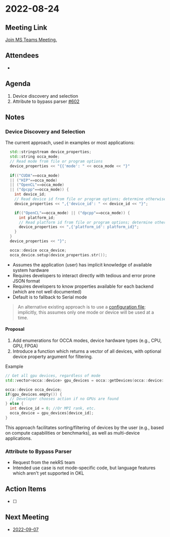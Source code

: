 # 2022-08-24

## Meeting Link

[Join MS Teams Meeting.](https://teams.microsoft.com/l/meetup-join/19%3ameeting_OTE5ZWMwMGUtN2I5OS00ZDBjLWE2YzUtOGM1MzE2OWNiMDhk%40thread.v2/0?context=%7b%22Tid%22%3a%220cfca185-25f7-49e3-8ae7-704d5326e285%22%2c%22Oid%22%3a%22e76e8444-bf17-4212-b407-066369e3264c%22%7d)

## Attendees

- 

## Agenda

1. Device discovery and selection
2. Attribute to bypass parser [\#602](https://github.com/libocca/occa/issues/602)

## Notes

### Device Discovery and Selection

The current approach, used in examples or most applications:
```cpp
  std::stringstream device_properties;  
  std::string occa_mode;
  // Read mode from file or program options
  device_properties << "{{'mode': " << occa_mode << "}"
  
  if(("CUDA"==occa_mode) 
  || ("HIP"==occa_mode)
  || ("OpenCL"==occa_mode)
  || ("dpcpp"==occa_mode)) {
    int device_id;
    // Read device id from file or program options; determine otherwise.    
    device_properties << ",{'device_id': " << device_id << "}";

    if(("OpenCL"==occa_mode) || ("dpcpp"==occa_mode)) {
      int platform_id;
      // Read platform id from file or program options; determine otherwise
      device_properties << ",{'platform_id': platform_id}";
    }
  }
  device_properties << "}";

  occa::device occa_device;
  occa_device.setup(device_properties.str());
```

- Assumes the application (user) has implicit knowledge of available system hardware
- Requires developers to interact directly with tedious and error prone JSON format
- Requires developers to know properties available for each backend (which are not well documented)
- Default is to fallback to Serial mode

> An alternative existing approach is to use a [configuration file](https://github.com/libocca/occa/blob/development/config.default.json); implicitly, this assumes only one mode or device will be used at a time.

#### **Proposal**

1. Add enumerations for OCCA modes, device hardware types (e.g., CPU, GPU, FPGA)
2. Introduce a function which returns a vector of all devices, with optional device property argument for filtering.

Example
```cpp
// Get all gpu devices, regardless of mode
std::vector<occa::device> gpu_devices = occa::getDevices(occa::device::type::gpu);

occa::device occa_device;
if(gpu_devices.empty()) {
  // Developer chooses action if no GPUs are found
} else {
  int device_id = 0; //Or MPI rank, etc.
  occa_device = gpu_devices[device_id];
} 
```

This approach facilitates sorting/filtering of devices by the user (e.g., based on compute capabilities or benchmarks), as well as multi-device applications.

### Attribute to Bypass Parser

- Request from the nekRS team
- Intended use case is not mode-specific code, but language features which aren't yet supported in OKL


## Action Items

- [ ]

## Next Meeting

- [2022-09-07](2022-09-07.md)
